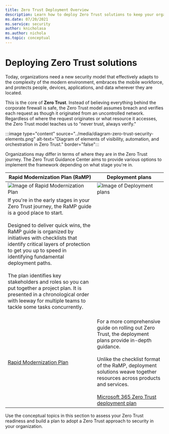 ```yaml
---
title: Zero Trust Deployment Overview
description: Learn how to deploy Zero Trust solutions to keep your organization secure.
ms.date: 07/20/2021
ms.service: security
author: knicholasa
ms.author: nichola
ms.topic: conceptual
---
```


# Deploying Zero Trust solutions

Today, organizations need a new security model that effectively adapts to the complexity of the modern environment, embraces the mobile workforce, and protects people, devices, applications, and data wherever they are located.

This is the core of **Zero Trust**. Instead of believing everything behind the corporate firewall is safe, the Zero Trust model assumes breach and verifies each request as though it originated from an uncontrolled network. Regardless of where the request originates or what resource it accesses, the Zero Trust model teaches us to "never trust, always verify."

:::image type="content" source="../media/diagram-zero-trust-security-elements.png" alt-text="Diagram of elements of visibility, automation, and orchestration in Zero Trust." border="false":::


Organizations may differ in terms of where they are in the Zero Trust journey. The Zero Trust Guidance Center aims to provide various options to implement the framework depending on what stage you're in.



| Rapid Modernization Plan (RaMP)        | Deployment plans       |
| ------------- | ------------- |
| ![Image of Rapid Modernization Plan](https://docs.microsoft.com/microsoft-365/freelance-toolkit/media/m365_freelance_communications_comm_site_358x201.png) | ![Image of Deployment plans](https://docs.microsoft.com/en-us/microsoft-365/freelance-toolkit/media/M365_Freelance_collaboration_teamsconversationsmall.png) 
| If you're in the early stages in your Zero Trust journey, the RaMP guide is a good place to start. <br><br> Designed to deliver quick wins, the RaMP guide is organized by initiatives with checklists that identify critical layers of protection to get you up to speed in identifying fundamental deployment paths. <br><br>The plan identifies key stakeholders and roles so you can put together a project plan. It is presented in a chronological order with leeway for multiple teams to tackle some tasks concurrently.<br><br> 
[Rapid Modernization Plan](/security/zero-trust/zero-trust-ramp-overview) | For a more comprehensive guide on rolling out Zero Trust, the deployment plans provide in-depth guidance.<br><br> Unlike the checklist format of the RaMP, deployment solutions weave together resources across products and services.   <br> <br>[Microsoft 365 Zero Trust deployment plan](/microsoft-365/security/microsoft-365-zero-trust) |


 Use the conceptual topics in this section  to assess your Zero Trust readiness and build a plan to adopt a Zero Trust approach to security in your organization.
